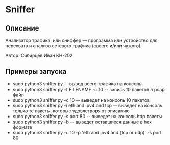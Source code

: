 # Sniffer
## Описание
Анализатор трафика, или сниффер — программа или устройство для перехвата и анализа сетевого трафика (своего и/или чужого).

Автор: Сибирцев Иван КН-202

## Примеры запуска

- sudo python3 sniffer.py -- вывод всего трафика на консоль
- sudo python3 sniffer.py -f FILENAME -с 10 -- запись 10 пакетов в pcap файл
- sudo python3 sniffer.py -c 10 -- выведет на консоль 10 пакетов
- sudo python3 sniffer.py -i eth and ipv4 and tcp -- выведет на консоль только те пакеты, которые удовлетворяют описанию
- sudo python3 sniffer.py -s port 80 -- выведет на консоль http пакеты
- sudo python3 sniffer.py -b -- выведет оставшиеся данные в hex формате 
- sudo python3 sniffer.py -c 10 -p 'eth and ipv4 and (tcp or udp)' -s port 80
